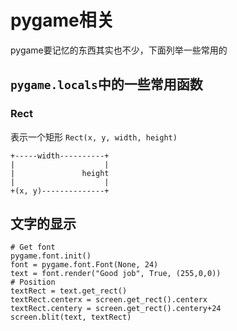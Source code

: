 # pygame相关
pygame要记忆的东西其实也不少，下面列举一些常用的
 
## `pygame.locals`中的一些常用函数
### Rect
表示一个矩形
`Rect(x, y, width, height)`
```
+-----width----------+
|                    |
|               height
|                    |
+(x, y)--------------+
```

## 文字的显示
```
# Get font
pygame.font.init()
font = pygame.font.Font(None, 24)
text = font.render("Good job", True, (255,0,0))
# Position
textRect = text.get_rect()
textRect.centerx = screen.get_rect().centerx
textRect.centery = screen.get_rect().centery+24
screen.blit(text, textRect)
```